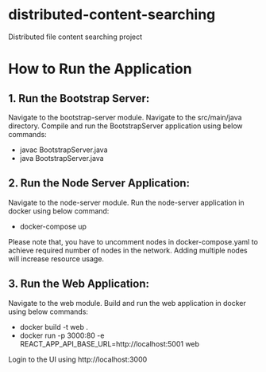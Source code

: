 # distributed-content-searching

Distributed file content searching project

# How to Run the Application

## 1. Run the Bootstrap Server:

Navigate to the bootstrap-server module.
Navigate to the src/main/java directory.
Compile and run the BootstrapServer application using below commands:

- javac BootstrapServer.java
- java BootstrapServer.java

## 2. Run the Node Server Application:

Navigate to the node-server module.
Run the node-server application in docker using below command:

- docker-compose up

Please note that, you have to uncomment nodes in docker-compose.yaml to achieve required number of nodes in the network. Adding multiple nodes will increase resource usage.

## 3. Run the Web Application:

Navigate to the web module.
Build and run the web application in docker using below commands:

- docker build -t web .
- docker run -p 3000:80 -e REACT_APP_API_BASE_URL=http://localhost:5001 web

Login to the UI using http://localhost:3000
